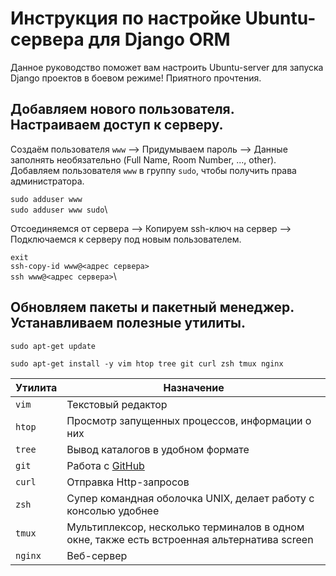 # Инструкция по настройке Ubuntu-сервера для Django ORM
Данное руководство поможет вам настроить Ubuntu-server для запуска Django проектов в боевом режиме! Приятного прочтения.

## Добавляем нового пользователя. Настраиваем доступ к серверу.
Создаём пользователя `www` --> Придумываем пароль --> Данные заполнять необязательно (Full Name, Room Number, ..., other).\
Добавляем пользователя `www` в группу `sudo`, чтобы получить права администратора.

`sudo adduser www`\
`sudo adduser www sudo`\


Отсоединяемся от сервера --> Копируем ssh-ключ на сервер --> Подключаемся к серверу под новым пользователем.

`exit`\
`ssh-copy-id www@<адрес сервера>`\
`ssh www@<адрес сервера>`\

## Обновляем пакеты и пакетный менеджер. Устанавливаем полезные утилиты.
```
sudo apt-get update
```
```
sudo apt-get install -y vim htop tree git curl zsh tmux nginx
```


Утилита  | Назначение
------------- | -------------
`vim`  | Текстовый редактор
`htop`  | Просмотр запущенных процессов, информации о них
`tree`  | Вывод каталогов в удобном формате
`git`  | Работа с [GitHub](https://github.com/)
`curl`  | Отправка Http-запросов
`zsh`  | Супер командная оболочка UNIX, делает работу с консолью удобнее
`tmux`  | Мультиплексор, несколько терминалов в одном окне, также есть встроенная альтернатива screen
`nginx`  | Веб-сервер




